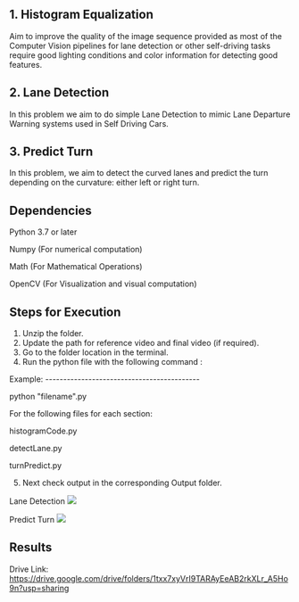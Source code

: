 
## 1. Histogram Equalization

Aim to improve the quality of the image sequence provided as most of the Computer Vision pipelines for lane detection or other self-driving tasks require good lighting conditions and color information for detecting good features.

## 2. Lane Detection

In this problem we aim to do simple Lane Detection to mimic Lane Departure Warning systems used in Self Driving Cars.

## 3. Predict Turn

In this problem, we aim to detect the curved lanes and predict the turn depending on the
curvature: either left or right turn.

## Dependencies

Python 3.7 or later

Numpy      (For numerical computation)

Math       (For Mathematical Operations)

OpenCV     (For Visualization and visual computation)

## Steps for Execution
1. Unzip the folder. 
2. Update the path for reference video and final video (if required).
3. Go to the folder location in the terminal.
4. Run the python file with the following command :

Example: -------------------------------------------

python "filename".py 

For the following files for each section:

histogramCode.py

detectLane.py

turnPredict.py

5. Next check output in the corresponding Output folder.

Lane Detection
![](https://github.com/prateekvrma/Lane-Detection-and-Turn-Predict/blob/main/lane-video-out.gif)

Predict Turn
![](https://github.com/prateekvrma/Lane-Detection-and-Turn-Predict/blob/main/TurnPredict.gif)


## Results
Drive Link: https://drive.google.com/drive/folders/1txx7xyVrI9TARAyEeAB2rkXLr_A5Ho9n?usp=sharing
